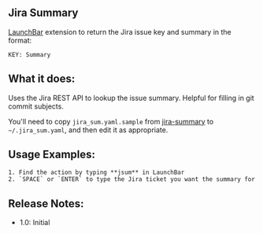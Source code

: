 ## Jira Summary
[LaunchBar](https://www.obdev.at/products/launchbar/index.html) extension to return the Jira issue key and summary in the format:
```
KEY: Summary
```

## What it does:
Uses the Jira REST API to lookup the issue summary. Helpful for filling in git commit subjects.

You'll need to copy `jira_sum.yaml.sample` from [jira-summary](https://github.com/chrisfsmith/jira-summary) to `~/.jira_sum.yaml`, and then edit it as appropriate.

## Usage Examples:
    1. Find the action by typing **jsum** in LaunchBar
    2. `SPACE` or `ENTER` to type the Jira ticket you want the summary for

## Release Notes:
* 1.0: Initial
